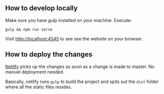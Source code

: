 ## How to develop locally

Make sure you have gulp installed on your machine. Execute:

    gulp && npm run serve

Visit <http://localhost:4545> to see see the website on your browser.

## How to deploy the changes

[Netlify](https://www.netlify.com/) picks up the changes as soon as a change is made to master. No manuel deployment needed.

Basically, netlify runs `gulp` to build the project and spits out the `dist` folder where all the static files resides.